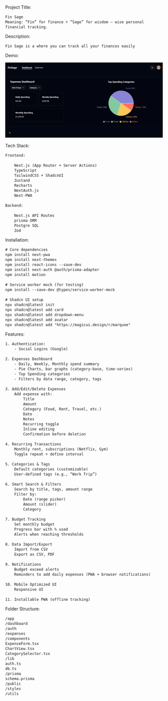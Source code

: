 Project Title:

    Fin Sage
    Meaning: “Fin” for finance + “Sage” for wisdom – wise personal financial tracking.

Description:

    Fin Sage is a where you can track all your finances easily

Demo:

![Home Page Screenshot](/public/finsage-demo.png)

Tech Stack:

    Frontend:
        
        Next.js (App Router + Server Actions)
        TypeScript
        TailwindCSS + ShadcnUI
        Zustand
        Recharts
        NextAuth.js
        Next-PWA

    Backend:

        Next.js API Routes
        prisma ORM
        Postgre SQL
        Zod

Installation:

    # Core dependencies
    npm install next-pwa
    npm install next-themes
    npm install react-icons --save-dev
    npm install next-auth @auth/prisma-adapter
    npm install motion 

    # Service worker mock (for testing)
    npm install --save-dev @types/service-worker-mock

    # Shadcn UI setup
    npx shadcn@latest init
    npx shadcn@latest add card
    npx shadcn@latest add dropdown-menu
    npx shadcn@latest add avatar
    npx shadcn@latest add "https://magicui.design/r/marquee"


Features:

    1. Authentication:
        - Social Logins (Google)

    2. Expenses Dashboard
        - Daily, Weekly, Monthly spend summary
        - Pie Charts, bar graphs (category-base, time-series)
        - Top Spending categories
        - Filters by data range, category, tags

    3. Add/Edit/Delete Expenses
        Add expense with:
            Title
            Amount
            Category (Food, Rent, Travel, etc.)
            Date
            Notes
            Recurring toggle
            Inline editing
            Confirmation before deletion

    4. Recurring Transactions
        Monthly rent, subscriptions (Netflix, Gym)
        Toggle repeat + define interval

    5. Categories & Tags
        Default categories (customizable)
        User-defined tags (e.g., “Work Trip”)

    6. Smart Search & Filters
        Search by title, tags, amount range
        Filter by:
            Date (range picker)
            Amount (slider)
            Category

    7. Budget Tracking
        Set monthly budget
        Progress bar with % used
        Alerts when reaching thresholds

    8. Data Import/Export
        Import from CSV
        Export as CSV, PDF

    9. Notifications
        Budget exceed alerts
        Reminders to add daily expenses (PWA + browser notifications)

    10. Mobile Optimized UI
        Responsive UI

    11. Installable PWA (offline tracking)

Folder Structure:

    /app
    /dashboard
    /auth
    /expenses
    /components
    ExpenseForm.tsx
    ChartView.tsx
    CategorySelector.tsx
    /lib
    auth.ts
    db.ts
    /prisma
    schema.prisma
    /public
    /styles
    /utils
